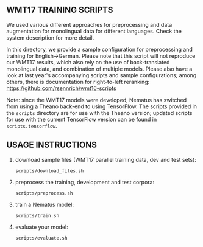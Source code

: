 WMT17 TRAINING SCRIPTS
----------------------

We used various different approaches for preprocessing
and data augmentation for monolingual data for different
languages. Check the system description for more detail.

In this directory, we provide a sample configuration for
preprocessing and training for English->German. Please note
that this script will not reproduce our WMT17 results, which also
rely on the use of back-translated monolingual data, and
combination of multiple models. Please also have a look at last year's
accompanying scripts and sample configurations; among others,
there is documentation for right-to-left reranking:
https://github.com/rsennrich/wmt16-scripts

Note: since the WMT17 models were developed, Nematus has switched
from using a Theano back-end to using TensorFlow. The scripts provided in
the ```scripts``` directory are for use with the Theano version; updated
scripts for use with the current TensorFlow version can be found in
```scripts.tensorflow```.


USAGE INSTRUCTIONS
------------------

1. download sample files (WMT17 parallel training data, dev and test sets):

   ```
   scripts/download_files.sh
   ```

2. preprocess the training, development and test corpora:

    ```
    scripts/preprocess.sh
    ```

3. train a Nematus model:

    ```
    scripts/train.sh
    ```

4. evaluate your model:

    ```
    scripts/evaluate.sh
    ```

